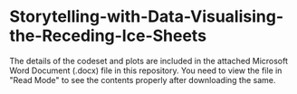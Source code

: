 # Storytelling-with-Data-Visualising-the-Receding-Ice-Sheets

The details of the codeset and plots are included in the attached Microsoft Word Document (.docx) file in this repository. 
You need to view the file in "Read Mode" to see the contents properly after downloading the same.
